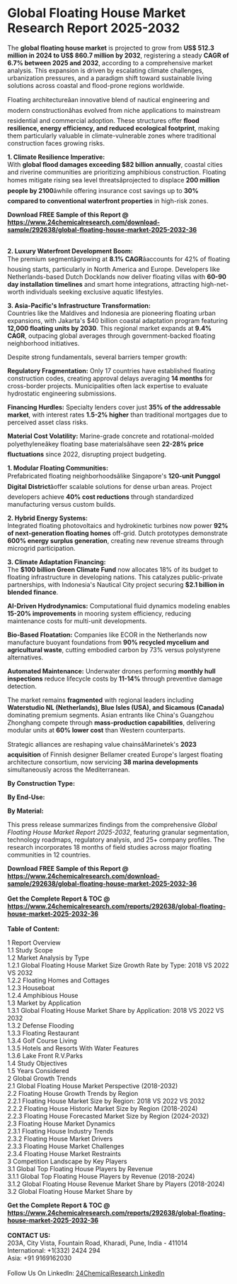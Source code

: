 <h1>Global Floating House Market Research Report 2025-2032</h1><p>The <strong>global floating house market</strong> is projected to grow from <strong>US$ 512.3 million in 2024 to US$ 860.7 million by 2032</strong>, registering a steady <strong>CAGR of 6.7% between 2025 and 2032</strong>, according to a comprehensive market analysis. This expansion is driven by escalating climate challenges, urbanization pressures, and a paradigm shift toward sustainable living solutions across coastal and flood-prone regions worldwide.</p><p>Floating architectureâan innovative blend of nautical engineering and modern constructionâhas evolved from niche applications to mainstream residential and commercial adoption. These structures offer <strong>flood resilience, energy efficiency, and reduced ecological footprint</strong>, making them particularly valuable in climate-vulnerable zones where traditional construction faces growing risks.</p><p><strong>1. Climate Resilience Imperative:</strong><br>
With <strong>global flood damages exceeding $82 billion annually</strong>, coastal cities and riverine communities are prioritizing amphibious construction. Floating homes mitigate rising sea level threatsâprojected to displace <strong>200 million people by 2100</strong>âwhile offering insurance cost savings up to <strong>30% compared to conventional waterfront properties</strong> in high-risk zones.</p><div><b>Download FREE Sample of this Report @ 
            <a href="https://www.24chemicalresearch.com/download-sample/292638/global-floating-house-market-2025-2032-36">
            https://www.24chemicalresearch.com/download-sample/292638/global-floating-house-market-2025-2032-36</a></b></div><br><p><strong>2. Luxury Waterfront Development Boom:</strong><br>
The premium segmentâgrowing at <strong>8.1% CAGR</strong>âaccounts for 42% of floating housing starts, particularly in North America and Europe. Developers like Netherlands-based Dutch Docklands now deliver floating villas with <strong>60-90 day installation timelines</strong> and smart home integrations, attracting high-net-worth individuals seeking exclusive aquatic lifestyles.</p><p><strong>3. Asia-Pacific's Infrastructure Transformation:</strong><br>
Countries like the Maldives and Indonesia are pioneering floating urban expansions, with Jakarta's $40 billion coastal adaptation program featuring <strong>12,000 floating units by 2030</strong>. This regional market expands at <strong>9.4% CAGR</strong>, outpacing global averages through government-backed floating neighborhood initiatives.</p><p>Despite strong fundamentals, several barriers temper growth:</p><p><strong>Regulatory Fragmentation:</strong> Only 17 countries have established floating construction codes, creating approval delays averaging <strong>14 months</strong> for cross-border projects. Municipalities often lack expertise to evaluate hydrostatic engineering submissions.</p><p><strong>Financing Hurdles:</strong> Specialty lenders cover just <strong>35% of the addressable market</strong>, with interest rates <strong>1.5-2% higher</strong> than traditional mortgages due to perceived asset class risks.</p><p><strong>Material Cost Volatility:</strong> Marine-grade concrete and rotational-molded polyethyleneâkey floating base materialsâhave seen <strong>22-28% price fluctuations</strong> since 2022, disrupting project budgeting.</p><p><strong>1. Modular Floating Communities:</strong><br>
Prefabricated floating neighborhoodsâlike Singapore's <strong>120-unit Punggol Digital District</strong>âoffer scalable solutions for dense urban areas. Project developers achieve <strong>40% cost reductions</strong> through standardized manufacturing versus custom builds.</p><p><strong>2. Hybrid Energy Systems:</strong><br>
Integrated floating photovoltaics and hydrokinetic turbines now power <strong>92% of next-generation floating homes</strong> off-grid. Dutch prototypes demonstrate <strong>600% energy surplus generation</strong>, creating new revenue streams through microgrid participation.</p><p><strong>3. Climate Adaptation Financing:</strong><br>
The <strong>$100 billion Green Climate Fund</strong> now allocates 18% of its budget to floating infrastructure in developing nations. This catalyzes public-private partnerships, with Indonesia's Nautical City project securing <strong>$2.1 billion in blended finance</strong>.</p><p><strong>AI-Driven Hydrodynamics:</strong> Computational fluid dynamics modeling enables <strong>15-20% improvements</strong> in mooring system efficiency, reducing maintenance costs for multi-unit developments.</p><p><strong>Bio-Based Floatation:</strong> Companies like ECOR in the Netherlands now manufacture buoyant foundations from <strong>90% recycled mycelium and agricultural waste</strong>, cutting embodied carbon by 73% versus polystyrene alternatives.</p><p><strong>Automated Maintenance:</strong> Underwater drones performing <strong>monthly hull inspections</strong> reduce lifecycle costs by <strong>11-14%</strong> through preventive damage detection.</p><p>The market remains <strong>fragmented</strong> with regional leaders including <strong>Waterstudio NL (Netherlands), Blue Isles (USA), and Sicamous (Canada)</strong> dominating premium segments. Asian entrants like China's Guangzhou Zhonghang compete through <strong>mass-production capabilities</strong>, delivering modular units at <strong>60% lower cost</strong> than Western counterparts.</p><p>Strategic alliances are reshaping value chainsâMarinetek's <strong>2023 acquisition</strong> of Finnish designer Bellamer created Europe's largest floating architecture consortium, now servicing <strong>38 marina developments</strong> simultaneously across the Mediterranean.</p><p><strong>By Construction Type:</strong></p><p><strong>By End-Use:</strong></p><p><strong>By Material:</strong></p><p>This press release summarizes findings from the comprehensive <em>Global Floating House Market Report 2025-2032</em>, featuring granular segmentation, technology roadmaps, regulatory analysis, and 25+ company profiles. The research incorporates 18 months of field studies across major floating communities in 12 countries.</p><div><b>Download FREE Sample of this Report @ 
            <a href="https://www.24chemicalresearch.com/download-sample/292638/global-floating-house-market-2025-2032-36">
            https://www.24chemicalresearch.com/download-sample/292638/global-floating-house-market-2025-2032-36</a></b></div><br><div><b>Get the Complete Report & TOC @ 
            <a href="https://www.24chemicalresearch.com/reports/292638/global-floating-house-market-2025-2032-36">
            https://www.24chemicalresearch.com/reports/292638/global-floating-house-market-2025-2032-36</a></b></div><br>
            <b>Table of Content:</b><p>1 Report Overview<br />
    1.1 Study Scope<br />
    1.2 Market Analysis by Type<br />
        1.2.1 Global Floating House Market Size Growth Rate by Type: 2018 VS 2022 VS 2032<br />
        1.2.2 Floating Homes and Cottages<br />
        1.2.3 Houseboat<br />
        1.2.4 Amphibious House<br />
    1.3 Market by Application<br />
        1.3.1 Global Floating House Market Share by Application: 2018 VS 2022 VS 2032<br />
        1.3.2 Defense Flooding<br />
        1.3.3 Floating Restaurant<br />
        1.3.4 Golf Course Living<br />
        1.3.5 Hotels and Resorts With Water Features<br />
        1.3.6 Lake Front R.V.Parks<br />
    1.4 Study Objectives<br />
    1.5 Years Considered<br />
2 Global Growth Trends<br />
    2.1 Global Floating House Market Perspective (2018-2032)<br />
    2.2 Floating House Growth Trends by Region<br />
        2.2.1 Floating House Market Size by Region: 2018 VS 2022 VS 2032<br />
        2.2.2 Floating House Historic Market Size by Region (2018-2024)<br />
        2.2.3 Floating House Forecasted Market Size by Region (2024-2032)<br />
    2.3 Floating House Market Dynamics<br />
        2.3.1 Floating House Industry Trends<br />
        2.3.2 Floating House Market Drivers<br />
        2.3.3 Floating House Market Challenges<br />
        2.3.4 Floating House Market Restraints<br />
3 Competition Landscape by Key Players<br />
    3.1 Global Top Floating House Players by Revenue<br />
        3.1.1 Global Top Floating House Players by Revenue (2018-2024)<br />
        3.1.2 Global Floating House Revenue Market Share by Players (2018-2024)<br />
    3.2 Global Floating House Market Share by</p><div><b>Get the Complete Report & TOC @ 
            <a href="https://www.24chemicalresearch.com/reports/292638/global-floating-house-market-2025-2032-36">
            https://www.24chemicalresearch.com/reports/292638/global-floating-house-market-2025-2032-36</a></b></div><br><b>CONTACT US:</b><br>
            203A, City Vista, Fountain Road, Kharadi, Pune, India - 411014<br>
            International: +1(332) 2424 294<br>
            Asia: +91 9169162030 <br><br>
            Follow Us On LinkedIn: <a href="https://www.linkedin.com/company/24chemicalresearch/">24ChemicalResearch LinkedIn</a>